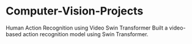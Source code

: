 # Computer-Vision-Projects
Human Action Recognition using Video Swin Transformer Built a video-based action recognition model using Swin Transformer.
